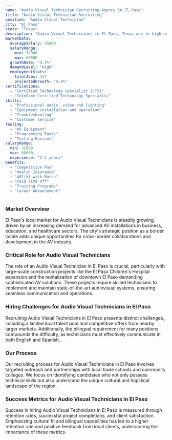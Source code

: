 ```yaml
---
name: "Audio Visual Technician Recruiting Agency in El Paso"
title: "Audio Visual Technician Recruiting"
position: "Audio Visual Technician"
city: "El Paso"
state: "Texas"
description: "Audio Visual Technicians in El Paso, Texas are in high demand due to the growing entertainment and corporate event industries in the region."
marketData:
  averageSalary: 45000
  salaryRange:
    min: 32000
    max: 60000
  growthRate: "3.7%"
  demandLevel: "High"
  employmentStats:
    totalJobs: 337
    projectedGrowth: "4.2%"
certifications:
  - "Certified Technology Specialist (CTS)"
  - "InfoComm Certified Technology Specialist"
skills:
  - "Professional audio, video and lighting"
  - "Equipment installation and operation"
  - "Troubleshooting"
  - "Customer service"
tooling:
  - "AV Equipment"
  - "Programming Tools"
  - "Testing Devices"
salaryRange:
  min: 32000
  max: 60000
  experience: "2-4 years"
benefits:
  - "Competitive Pay"
  - "Health Insurance"
  - "401(k) with Match"
  - "Paid Time Off"
  - "Training Programs"
  - "Career Advancement"
---
```


### Market Overview
El Paso's local market for Audio Visual Technicians is steadily growing, driven by an increasing demand for advanced AV installations in business, education, and healthcare sectors. The city's strategic position as a border locale adds unique opportunities for cross-border collaborations and development in the AV industry.

### Critical Role for Audio Visual Technicians
The role of an Audio Visual Technician in El Paso is crucial, particularly with large-scale construction projects like the El Paso Children's Hospital expansion and the revitalization of downtown El Paso demanding sophisticated AV solutions. These projects require skilled technicians to implement and maintain state-of-the-art audiovisual systems, ensuring seamless communication and operations.

### Hiring Challenges for Audio Visual Technicians in El Paso
Recruiting Audio Visual Technicians in El Paso presents distinct challenges, including a limited local talent pool and competitive offers from nearby larger markets. Additionally, the bilingual requirement for many positions compounds the difficulty, as technicians must effectively communicate in both English and Spanish.

### Our Process
Our recruiting process for Audio Visual Technicians in El Paso involves targeted outreach and partnerships with local trade schools and community colleges. We focus on identifying candidates who not only possess technical skills but also understand the unique cultural and logistical landscape of the region.

### Success Metrics for Audio Visual Technicians in El Paso
Success in hiring Audio Visual Technicians in El Paso is measured through retention rates, successful project completions, and client satisfaction. Emphasizing cultural fit and bilingual capabilities has led to a higher retention rate and positive feedback from local clients, underscoring the importance of these metrics.
